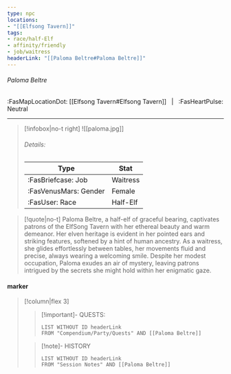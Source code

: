 ```yaml
---
type: npc
locations:
- "[[Elfsong Tavern]]"
tags:
- race/half-Elf
- affinity/friendly
- job/waitress
headerLink: "[[Paloma Beltre#Paloma Beltre]]"
---
```

###### Paloma Beltre
<span class="sub2">:FasMapLocationDot: [[Elfsong Tavern#Elfsong Tavern]] &nbsp; | &nbsp; :FasHeartPulse: Neutral </span>
___

> [!infobox|no-t right]
> ![[paloma.jpg]]
> ###### Details:
> | Type | Stat |
> | ---- | ---- |
> | :FasBriefcase:  Job | Waitress |
> | :FasVenusMars: Gender | Female |
> | :FasUser: Race | Half-Elf |
<span class="clearfix"></span>

> [!quote|no-t]
> Paloma Beltre, a half-elf of graceful bearing, captivates patrons of the ElfSong Tavern with her ethereal beauty and warm demeanor. Her elven heritage is evident in her pointed ears and striking features, softened by a hint of human ancestry. As a waitress, she glides effortlessly between tables, her movements fluid and precise, always wearing a welcoming smile. Despite her modest occupation, Paloma exudes an air of mystery, leaving patrons intrigued by the secrets she might hold within her enigmatic gaze.

#### marker
> [!column|flex 3]
>> [!important]- QUESTS:
>>```dataview
>>LIST WITHOUT ID headerLink
>>FROM "Compendium/Party/Quests" AND [[Paloma Beltre]]
>
>>[!note]- HISTORY
>>```dataview
>>LIST WITHOUT ID headerLink
>>FROM "Session Notes" AND [[Paloma Beltre]]
